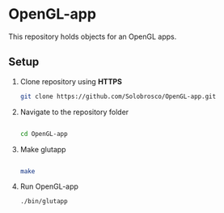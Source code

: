 # OpenGL-app
This repository holds objects for an OpenGL apps.
## Setup
1. Clone repository using **HTTPS**
	```sh
	git clone https://github.com/Solobrosco/OpenGL-app.git
	```
2. Navigate to the repository folder
	```sh

	cd OpenGL-app

	```
3. Make glutapp
	```sh

	make

	```
4. Run OpenGL-app
    ```
    ./bin/glutapp
    ```